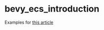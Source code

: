 # bevy_ecs_introduction

Examples for [this article](https://zenn.dev/hideakitai/articles/rust_bevy_ecs_introduction_ht)
